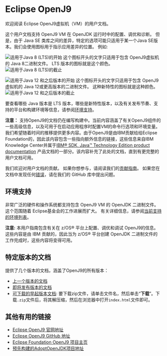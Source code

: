 <!--
* Copyright (c) 2017, 2019 IBM Corp. and others
*
* This program and the accompanying materials are made
* available under the terms of the Eclipse Public License 2.0
* which accompanies this distribution and is available at
* https://www.eclipse.org/legal/epl-2.0/ or the Apache
* License, Version 2.0 which accompanies this distribution and
* is available at https://www.apache.org/licenses/LICENSE-2.0.
*
* This Source Code may also be made available under the
* following Secondary Licenses when the conditions for such
* availability set forth in the Eclipse Public License, v. 2.0
* are satisfied: GNU General Public License, version 2 with
* the GNU Classpath Exception [1] and GNU General Public
* License, version 2 with the OpenJDK Assembly Exception [2].
*
* [1] https://www.gnu.org/software/classpath/license.html
* [2] http://openjdk.java.net/legal/assembly-exception.html
*
* SPDX-License-Identifier: EPL-2.0 OR Apache-2.0 OR GPL-2.0 WITH
* Classpath-exception-2.0 OR LicenseRef-GPL-2.0 WITH Assembly-exception
-->

# Eclipse OpenJ9

欢迎阅读 Eclipse OpenJ9虚拟机（VM）的用户文档。

这个用户文档支持 OpenJ9 VM 在 OpenJDK 运行时中的配置、调优和诊断。 但是，由于 Java SE 类库之间的差异，特定的选项可能只适用于某一个Java SE版本。我们会使用图标用于指示应用差异的位置。 例如:

![适用于Java 8 (LTS)的开始](cr/java8.png) 这个图标开头的文字只适用于包含 OpenJ9虚拟机的 Java 8二进制文件。 LTS 版本的图标就是这个颜色。 ![适用于Java 8 (LTS)的截止](cr/java_close_lts.png)

![适用于Java 12 和之后版本的开始](cr/java12plus.png) 这个图标开头的文字只适用于包含 OpenJ9虚拟机的 Java 12或更高版本的二进制文件。 这种新特性的图标就是这种颜色。![适用于Java 12 和之后版本的截止](cr/java_close.png)

要查看哪些 Java 版本是 LTS 版本，哪些是新特性版本，以及有关发布节奏、支持的平台和构建环境等信息，请参阅[环境支持](openj9_support.md)。

<i class="fa fa-pencil-square-o" aria-hidden="true"></i> **注意：** 支持OpenJ9的文档仍在编写构建中。当前内容涵盖了有关OpenJ9组件的一些高级信息，以及可用于在启动应用程序时配置VM的命令行选项和环境变量。我们希望随着时间的推移提供更多内容。由于OpenJ9是由IBM贡献给给Eclipse Foundation的，因此该内容包含一些指向额外信息的链接，这些信息来自IBM Knowledge Center并属于[IBM&reg; SDK, Java&trade; Technology Edition product documentation](https://www.ibm.com/support/knowledgecenter/SSYKE2/welcome_javasdk_family.html) 产品文档的一部分。该内容补充了此处的文档，直到有更完整的用户文档可用。

我们欢迎对用户文档的贡献。 如果你想参与，请阅读我们的[贡献指南](https://github.com/eclipse/openj9-docs/blob/master/CONTRIBUTING.md)。 如果您在文档中发现任何[错误](https://github.com/eclipse/openj9-docs/issues/new?template=documentation-error.md)，请在我们的 GitHub 库中提出问题。

## 环境支持

非常广泛的硬件和操作系统都支持包含 OpenJ9 VM 的 OpenJDK 二进制文件。 这个范围随着 Eclipse基金会的工作进展而扩大。 有关详细信息，请参阅[当前支持的环境列表](openj9_support.md)。

<i class="fa fa-pencil-square-o" aria-hidden="true"></i> **注意:** 本用户指南包含有关在 z/OS&reg; 平台上配置、调优和调试 OpenJ9的信息。 这些内容是由 IBM 贡献的，因此当为 z/OS&reg; 平台创建 OpenJDK 二进制文件的工作完成时，这些内容将变得可用。


## 特定版本的文档

提供了几个版本的文档，涵盖了OpenJ9的所有版本：

- [上一个版本的文档](https://www.eclipse.org/openj9/docs/index.html)
- [即将发布版本的文档](https://eclipse.github.io/openj9-docs/)
- [可下载的早起版本文档](https://github.com/eclipse/openj9-docs/tree/master/downloads): 要下载zip文件，请单击文件名，然后单击“**下载**”。下载`.zip`文件后，将其解压缩，然后在浏览器中打开`index.html`文件即可。

## 其他有用的链接

- [Eclipse OpenJ9 官网地址](https://www.eclipse.org/openj9)
- [Eclipse OpenJ9 GitHub 地址](https://github.com/eclipse/openj9)
- [Eclipse Foundation OpenJ9 项目主页](https://projects.eclipse.org/projects/technology.openj9)
- [预先构建的AdoptOpenJDK项目地址](https://adoptopenjdk.net/releases.html?variant=openjdk8&jvmVariant=openj9)

<!-- ==== END OF TOPIC ==== index.md ==== -->
